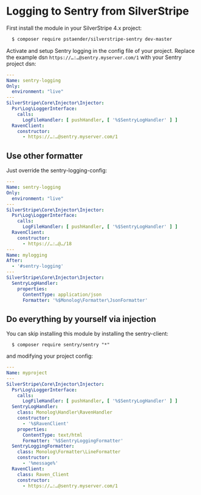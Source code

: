 # Logging to Sentry from SilverStripe

First install the module in your SilverStripe 4.x project:

```sh
  $ composer require pstaender/silverstripe-sentry dev-master
```

Activate and setup Sentry logging in the config file of your project. Replace the example dsn `https://…:…@sentry.myserver.com/1` with your Sentry project dsn:

```yaml
---
Name: sentry-logging
Only:
  environment: "live"
---
SilverStripe\Core\Injector\Injector:
  Psr\Log\LoggerInterface: 
    calls:
      LogFileHandler: [ pushHandler, [ '%$SentryLogHandler' ] ]
  RavenClient:
    constructor:
      - https://…:…@sentry.myserver.com/1
```

## Use other formatter

Just override the sentry-logging-config:

```yml
---
Name: sentry-logging
Only:
  environment: "live"
---
SilverStripe\Core\Injector\Injector:
  Psr\Log\LoggerInterface: 
    calls:
      LogFileHandler: [ pushHandler, [ '%$SentryLogHandler' ] ]
  RavenClient:
    constructor:
      - https://…:…@…/18
---
Name: mylogging
After:
  - '#sentry-logging'
---
SilverStripe\Core\Injector\Injector:
  SentryLogHandler:
    properties:
      ContentType: application/json
      Formatter: '%$Monolog\Formatter\JsonFormatter'
```

## Do everything by yourself via injection

You can skip installing this module by installing the sentry-client:

```
  $ composer require sentry/sentry "*"
```

and modifying your project config:

```yml
---
Name: myproject
---
SilverStripe\Core\Injector\Injector:
  Psr\Log\LoggerInterface: 
    calls:
      LogFileHandler: [ pushHandler, [ '%$SentryLogHandler' ] ]
  SentryLogHandler:
    class: Monolog\Handler\RavenHandler
    constructor:
      - '%$RavenClient'
    properties:
      ContentType: text/html
      Formatter: '%$SentryLoggingFormatter'
  SentryLoggingFormatter:
    class: Monolog\Formatter\LineFormatter
    constructor:
      - '%message%'
  RavenClient:
    class: Raven_Client
    constructor:
      - https://…:…@sentry.myserver.com/1
```
